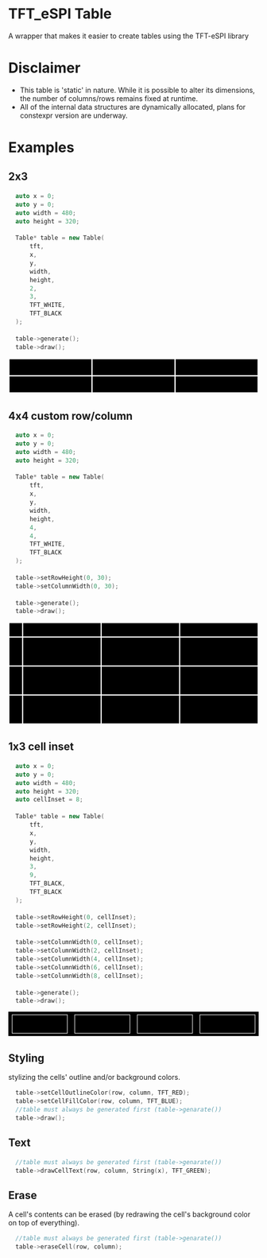 # TFT_eSPI Table
A wrapper that makes it easier to create tables using the TFT-eSPI library

# Disclaimer
* This table is 'static' in nature. While it is possible to alter its dimensions, the number of columns/rows remains fixed at runtime.
* All of the internal data structures are dynamically allocated, plans for constexpr version are underway.

# Examples
## 2x3
```cpp
  auto x = 0;
  auto y = 0;
  auto width = 480;
  auto height = 320;

  Table* table = new Table(
      tft,
      x,
      y,
      width,
      height,
      2,
      3,
      TFT_WHITE,
      TFT_BLACK
  );

  table->generate();
  table->draw();
```
<div align="center">
  <img src="https://github.com/xarDeves/TFT_eSPI-Table/blob/master/images/2x3.jpg" alt="table->2x3">
</div>

## 4x4 custom row/column
```cpp
  auto x = 0;
  auto y = 0;
  auto width = 480;
  auto height = 320;

  Table* table = new Table(
      tft,
      x,
      y,
      width,
      height,
      4,
      4,
      TFT_WHITE,
      TFT_BLACK
  );

  table->setRowHeight(0, 30);
  table->setColumnWidth(0, 30);

  table->generate();
  table->draw();
```
<div align="center">
  <img src="https://github.com/xarDeves/TFT_eSPI-Table/blob/master/images/4x4_custom.jpg" alt="table->4x4_custom">
</div>

## 1x3 cell inset
```cpp
  auto x = 0;
  auto y = 0;
  auto width = 480;
  auto height = 320;
  auto cellInset = 8;

  Table* table = new Table(
      tft,
      x,
      y,
      width,
      height,
      3,
      9,
      TFT_BLACK,
      TFT_BLACK
  );

  table->setRowHeight(0, cellInset);
  table->setRowHeight(2, cellInset);

  table->setColumnWidth(0, cellInset);
  table->setColumnWidth(2, cellInset);
  table->setColumnWidth(4, cellInset);
  table->setColumnWidth(6, cellInset);
  table->setColumnWidth(8, cellInset);

  table->generate();
  table->draw();
```
<div align="center">
  <img src="https://github.com/xarDeves/TFT_eSPI-Table/blob/master/images/1x3_insets.jpg" alt="table->1x3_insets">
</div>

## Styling
stylizing the cells' outline and/or background colors.
```cpp
  table->setCellOutlineColor(row, column, TFT_RED);
  table->setCellFillColor(row, column, TFT_BLUE);
  //table must always be generated first (table->genarate())
  table->draw();
```

## Text
```cpp
  //table must always be generated first (table->genarate())
  table->drawCellText(row, column, String(x), TFT_GREEN);
```

## Erase
A cell's contents can be erased (by redrawing the cell's background color on top of everything).
```cpp
  //table must always be generated first (table->genarate())
  table->eraseCell(row, column);
```